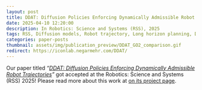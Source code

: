 ```yaml
---
layout: post
title: DDAT: Diffusion Policies Enforcing Dynamically Admissible Robot Trajectories
date: 2025-04-10 12:20:00
description: In Robotics: Science and Systems (RSS), 2025
tags: RSS, Diffusion models, Robot trajectory, Long horizon planning, Dynamical feasibility
categories: paper-posts
thumbnail: assets/img/publication_preview/DDAT_GO2_comparison.gif
redirect: https://iconlab.negarmehr.com/DDAT/
---
```


Our paper titled _“<a href="https://arxiv.org/pdf/2502.15043.pdf">DDAT: Diffusion Policies Enforcing Dynamically Admissible Robot Trajectories</a>”_ got accepted at the Robotics: Science and Systems (RSS) 2025! Please read more about this work at <a href="https://iconlab.negarmehr.com/DDAT/">on its project page</a>.
